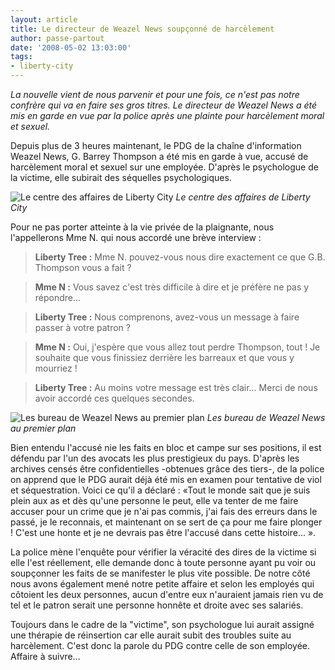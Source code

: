 ```yaml
---
layout: article
title: Le directeur de Weazel News soupçonné de harcèlement
author: passe-partout
date: '2008-05-02 13:03:00'
tags:
- liberty-city
---
```


_La nouvelle vient de nous parvenir et pour une fois, ce n'est pas notre confrère qui va en faire ses gros titres. Le directeur de Weazel News a été mis en garde en vue par la police après une plainte pour harcèlement moral et sexuel._

Depuis plus de 3 heures maintenant, le PDG de la chaîne d'information Weazel News, G. Barrey Thompson a été mis en garde à vue, accusé de harcèlement moral et sexuel sur une employée. D'après le psychologue de la victime, elle subirait des séquelles psychologiques.

![Le centre des affaires de Liberty City](/content/images/2005/01/manhatanlc.jpg/)
_Le centre des affaires de Liberty City_

Pour ne pas porter atteinte à la vie privée de la plaignante, nous l'appellerons Mme N. qui nous accordé une brève interview :

> **Liberty Tree :** Mme N. pouvez-vous nous dire exactement ce que G.B. Thompson vous a fait ?

> **Mme N :** Vous savez c'est très difficile à dire et je préfère ne pas y répondre...

> **Liberty Tree :** Nous comprenons, avez-vous un message à faire passer à votre patron ?

> **Mme N :** Oui, j'espère que vous allez tout perdre Thompson, tout ! Je souhaite que vous finissiez derrière les barreaux et que vous y mourriez !

> **Liberty Tree :** Au moins votre message est très clair... Merci de nous avoir accordé ces quelques secondes.

![Les bureau de Weazel News au premier plan](/content/images/2005/01/manhattanlc2.jpg/)
_Les bureau de Weazel News au premier plan_

Bien entendu l'accusé nie les faits en bloc et campe sur ses positions, il est défendu par l'un des avocats les plus prestigieux du pays. D'après les archives censés être confidentielles -obtenues grâce des tiers-, de la police on apprend que le PDG aurait déjà été mis en examen pour tentative de viol et séquestration. Voici ce qu'il a déclaré : «Tout le monde sait que je suis plein aux as et dès qu'une personne le peut, elle va tenter de me faire accuser pour un crime que je n'ai pas commis, j'ai fais des erreurs dans le passé, je le reconnais, et maintenant on se sert de ça pour me faire plonger ! C'est une honte et je ne devrais pas être l'accusé dans cette histoire... ».

La police mène l'enquête pour vérifier la véracité des dires de la victime si elle l'est réellement, elle demande donc à toute personne ayant pu voir ou soupçonner les faits de se manifester le plus vite possible. De notre côté nous avons également mené notre petite affaire et selon les employés qui côtoient les deux personnes, aucun d'entre eux n'auraient jamais rien vu de tel et le patron serait une personne honnête et droite avec ses salariés.

Toujours dans le cadre de la "victime", son psychologue lui aurait assigné une thérapie de réinsertion car elle aurait subit des troubles suite au harcèlement. C'est donc la parole du PDG contre celle de son employée. Affaire à suivre...

<!--kg-card-end: markdown-->
